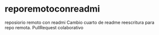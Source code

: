 # reporemotoconreadmi
reposiorio remoto con readmi
Cambio cuarto de readme
reescritura para repo remota.
PullRequest colaborativo